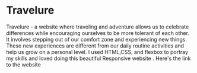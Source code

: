 # Travelure
Travelure - a website where traveling and adventure allows us to celebrate differences while encouraging ourselves to be more tolerant of each other.
It involves stepping out of our comfort zone and experiencing new things. These new experiences are different from our daily routine activities and help us grow on a personal level. 
I used HTML,CSS, and flexbox to portray my skills and loved doing this beautiful Responsive website .
Here's the link to the website
